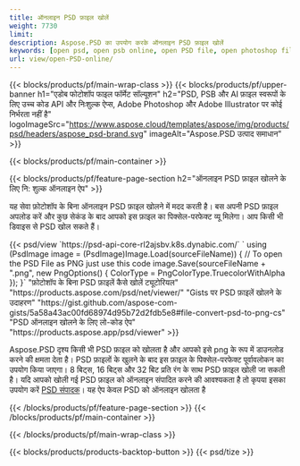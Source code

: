 ```yaml
---
title: ऑनलाइन PSD फ़ाइल खोलें
weight: 7730
limit: 
description: Aspose.PSD का उपयोग करके ऑनलाइन PSD फ़ाइल खोलें
keywords: [open psd, open psb online, open PSD file, open photoshop file, preview psd]
url: view/open-PSD-online/
---
```


{{< blocks/products/pf/main-wrap-class >}}
{{< blocks/products/pf/upper-banner h1="एडोब फोटोशॉप फाइल फॉर्मेट सॉल्यूशन" h2="PSD, PSB और AI फ़ाइल स्वरूपों के लिए उच्च कोड API और निःशुल्क ऐप्स, Adobe Photoshop और Adobe Illustrator पर कोई निर्भरता नहीं है" logoImageSrc="https://www.aspose.cloud/templates/aspose/img/products/psd/headers/aspose_psd-brand.svg" imageAlt="Aspose.PSD उत्पाद समाधान" >}}

{{< blocks/products/pf/main-container >}}

{{< blocks/products/pf/feature-page-section h2="ऑनलाइन PSD फ़ाइल खोलने के लिए नि: शुल्क ऑनलाइन ऐप" >}}
<p>यह सेवा फ़ोटोशॉप के बिना ऑनलाइन PSD फ़ाइल खोलने में मदद करती है। बस अपनी PSD फ़ाइल अपलोड करें और कुछ सेकंड के बाद आपको इस फ़ाइल का पिक्सेल-परफेक्ट व्यू मिलेगा। आप किसी भी डिवाइस से PSD खोल सकते हैं।</p>
{{< psd/view `https://psd-api-core-rl2ajsbv.k8s.dynabic.com/` 
`    using (PsdImage image = (PsdImage)Image.Load(sourceFileName))
    {
	    // To open the PSD File as PNG just use this code
        image.Save(sourceFileName + ".png",  new PngOptions() {  ColorType = PngColorType.TruecolorWithAlpha });
    }` 
"फ़ोटोशॉप के बिना PSD फ़ाइलें कैसे खोलें ट्यूटोरियल" "https://products.aspose.com/psd/net/viewer/" 
"Gists पर PSD फ़ाइलें खोलने के उदाहरण" "https://gist.github.com/aspose-com-gists/5a58a43ac00fd68974d95b72d2fdb5e8#file-convert-psd-to-png-cs" 
"PSD ऑनलाइन खोलने के लिए लो-कोड ऐप" "https://products.aspose.app/psd/viewer" >}}
<p>Aspose.PSD दृश्य किसी भी PSD फ़ाइल को खोलता है और आपको इसे png के रूप में डाउनलोड करने की क्षमता देता है। PSD फ़ाइलों के खुलने के बाद इस फ़ाइल के पिक्सेल-परफेक्ट पूर्वावलोकन का उपयोग किया जाएगा। 8 बिट्स, 16 बिट्स और 32 बिट प्रति रंग के साथ PSD फ़ाइल खोली जा सकती है। यदि आपको खोली गई PSD फ़ाइल को ऑनलाइन संपादित करने की आवश्यकता है तो कृपया इसका उपयोग करें <a href="https://products.aspose.app/psd/editor">PSD संपादक</a>। यह ऐप केवल PSD को ऑनलाइन खोलता है</p>
{{< /blocks/products/pf/feature-page-section >}}
{{< /blocks/products/pf/main-container >}}


{{< /blocks/products/pf/main-wrap-class >}}

{{< blocks/products/products-backtop-button >}}
{{< psd/tize >}}
